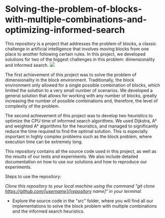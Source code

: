 # Solving-the-problem-of-blocks-with-multiple-combinations-and-optimizing-informed-search
This repository is a project that addresses the problem of blocks, a classic challenge in artificial intelligence that involves moving blocks from one place to another following certain rules. In this project, we developed solutions for two of the biggest challenges in this problem: dimensionality and informed search.
![](https://www.rose-hulman.edu/class/cs/archive/other-old/archive/fall06/materials/search_project_files/image003.gif)

The first achievement of this project was to solve the problem of dimensionality in the block environment. Traditionally, the block environment only allowed for a single possible combination of blocks, which limited the solution to a very small number of scenarios. We developed a general solution that allows for working with any number of blocks, greatly increasing the number of possible combinations and, therefore, the level of complexity of the problem.

The second achievement of this project was to develop two heuristics to optimize the CPU time of informed search algorithms. We used Dijkstra, A* and weighted A* algorithms for the heuristics, and managed to significantly reduce the time required to find the optimal solution. This is especially important in highly complex problems such as the block problem, where execution time can be extremely long.

This repository contains all the source code used in this project, as well as the results of our tests and experiments. We also include detailed documentation on how to use our solutions and how to reproduce our experiments.

Steps to use the repository:

*Clone this repository to your local machine using the command "git clone https://github.com/[username]/[repository name]" in your terminal.*
  
* Explore the source code in the "src" folder, where you will find all our implementations to solve the block problem with multiple combinations and the     informed search heuristics.

